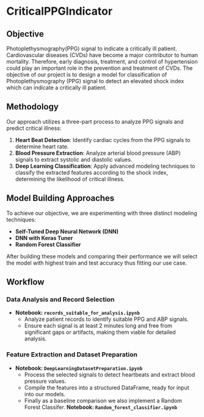 # CriticalPPGIndicator

## Objective
Photoplethysmography(PPG) signal to indicate a critically ill patient. Cardiovascular diseases (CVDs) have become a major contributor to human mortality. Therefore, early diagnosis, treatment, and control of hypertension could play an important role in the prevention and treatment of CVDs. The objective of our project is to design a model for classification of Photoplethysmography (PPG) signal to detect an elevated shock index which can indicate a critically ill patient. 

## Methodology
Our approach utilizes a three-part process to analyze PPG signals and predict critical illness:

1. **Heart Beat Detection**: Identify cardiac cycles from the PPG signals to determine heart rate.
2. **Blood Pressure Extraction**: Analyze arterial blood pressure (ABP) signals to extract systolic and diastolic values.
3. **Deep Learning Classification**: Apply advanced modeling techniques to classify the extracted features according to the shock index, determining the likelihood of critical illness.

## Model Building Approaches
To achieve our objective, we are experimenting with three distinct modeling techniques:
- **Self-Tuned Deep Neural Network (DNN)**
- **DNN with Keras Tuner**
- **Random Forest Classifier**

After building these models and comparing their performance we will select the model with highest train and test accuracy thus fitting our use case.

## Workflow

### Data Analysis and Record Selection
- **Notebook: `records_suitable_for_analysis.ipynb`**
  - Analyze patient records to identify suitable PPG and ABP signals.
  - Ensure each signal is at least 2 minutes long and free from significant gaps or artifacts, making them viable for detailed analysis.

### Feature Extraction and Dataset Preparation
- **Notebook: `DeepLearningDatasetPreparation.ipynb`**
  - Process the selected signals to detect heartbeats and extract blood pressure values.
  - Compile the features into a structured DataFrame, ready for input into our models.
  - Finally as a baseline comparison we also implement a Random Forest Classifer. **Notebook: `Random_forest_classifier.ipynb`**

